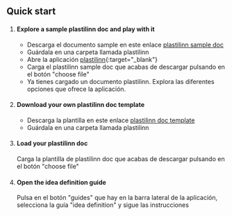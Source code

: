 ## Quick start

1. #### Explore a sample plastilinn doc and play with it

    - Descarga el documento sample en este enlace [plastilinn sample doc](https://xbokmd.github.io/plastilinn/plastilinn%20sample%20doc.md)
    - Guárdala en una carpeta llamada plastilinn
    - Abre la aplicación [plastilinn](https://xbokmd.github.io/plastilinn/app.html){:target="_blank"} 
    - Carga el plastilinn sample doc que acabas de descargar pulsando en el botón "choose file"
    - Ya tienes cargado un documento plastilinn. Explora las diferentes opciones que ofrece la aplicación.

2. #### Download your own plastilinn doc template

    - Descarga la plantilla en este enlace [plastilinn doc template](https://xbokmd.github.io/plastilinn/plastilinn%20doc.md)
    - Guárdala en una carpeta llamada plastilinn
    
3. #### Load your plastilinn doc

	Carga la plantilla de plastilinn doc que acabas de descargar pulsando en el botón "choose file"

4. #### Open the idea definition guide

	Pulsa en el botón "guides" que hay en la barra lateral de la aplicación, selecciona la guía "idea definition" y sigue las instrucciones